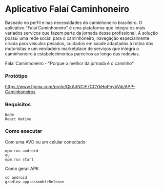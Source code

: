 # Aplicativo Falaí Caminhoneiro

Baseado no perfil e nas necessidades do caminhoneiro brasileiro. O aplicativo "Falaí Caminhoneiro" é uma plataforma que integra os mais variados serviços que fazem parte da jornada desse profissional. A solução possui uma rede social para o caminhoneiro, navegação especialmente criada para veículos pesados, cuidados em saúde adaptados à rotina dos motoristas e um verdadeiro marketplace de serviços que integra o caminhoneiro à estabelecimentos parceiros ao longo das rodovias.

Falaí Caminhoneiro - "Porque o melhor da jornada é o caminho"

### Protótipo

https://www.figma.com/proto/QkAdNCIF7CCYkHpPnybVdi/APP-Caminhoneiros

### Requisitos

```
Node
React Native
```

### Como executar

Com uma AVD ou um celular conectado

```
npm run android
ou
npm run start
```

Como gerar APK

```
cd android
gradlew app:assembleRelease
```

